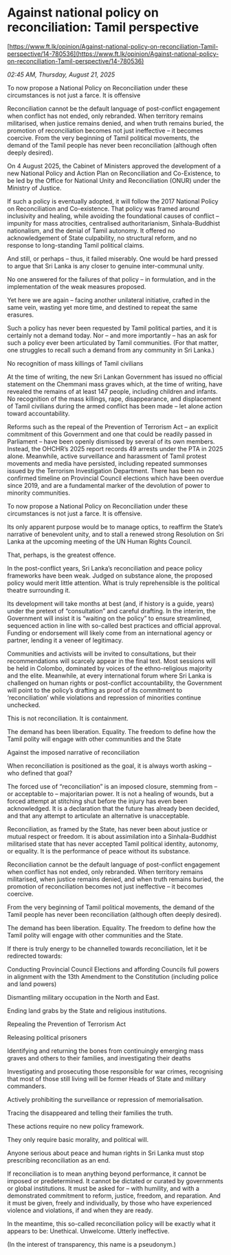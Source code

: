 # Against national policy on reconciliation: Tamil perspective

[https://www.ft.lk/opinion/Against-national-policy-on-reconciliation-Tamil-perspective/14-780536](https://www.ft.lk/opinion/Against-national-policy-on-reconciliation-Tamil-perspective/14-780536)

*02:45 AM, Thursday, August 21, 2025*

To now propose a National Policy on Reconciliation under these circumstances is not just a farce. It is offensive

Reconciliation cannot be the default language of post-conflict engagement when conflict has not ended, only rebranded. When territory remains militarised, when justice remains denied, and when truth remains buried, the promotion of reconciliation becomes not just ineffective – it becomes coercive. From the very beginning of Tamil political movements, the demand of the Tamil people has never been reconciliation (although often deeply desired).

On 4 August 2025, the Cabinet of Ministers approved the development of a new National Policy and Action Plan on Reconciliation and Co-Existence, to be led by the Office for National Unity and Reconciliation (ONUR) under the Ministry of Justice.

If such a policy is eventually adopted, it will follow the 2017 National Policy on Reconciliation and Co-existence. That policy was framed around inclusivity and healing, while avoiding the foundational causes of conflict – impunity for mass atrocities, centralised authoritarianism, Sinhala-Buddhist nationalism, and the denial of Tamil autonomy. It offered no acknowledgement of State culpability, no structural reform, and no response to long-standing Tamil political claims.

And still, or perhaps – thus, it failed miserably. One would be hard pressed to argue that Sri Lanka is any closer to genuine inter-communal unity.

No one answered for the failures of that policy – in formulation, and in the implementation of the weak measures proposed.

Yet here we are again – facing another unilateral initiative, crafted in the same vein, wasting yet more time, and destined to repeat the same erasures.

Such a policy has never been requested by Tamil political parties, and it is certainly not a demand today. Nor – and more importantly – has an ask for such a policy ever been articulated by Tamil communities. (For that matter, one struggles to recall such a demand from any community in Sri Lanka.)

No recognition of mass killings of Tamil civilians

At the time of writing, the new Sri Lankan Government has issued no official statement on the Chemmani mass graves which, at the time of writing, have revealed the remains of at least 147 people, including children and infants. No recognition of the mass killings, rape, disappearance, and displacement of Tamil civilians during the armed conflict has been made – let alone action toward accountability.

Reforms such as the repeal of the Prevention of Terrorism Act – an explicit commitment of this Government and one that could be readily passed in Parliament – have been openly dismissed by several of its own members. Instead, the OHCHR’s 2025 report records 49 arrests under the PTA in 2025 alone. Meanwhile, active surveillance and harassment of Tamil protest movements and media have persisted, including repeated summonses issued by the Terrorism Investigation Department. There has been no confirmed timeline on Provincial Council elections which have been overdue since 2019, and are a fundamental marker of the devolution of power to minority communities.

To now propose a National Policy on Reconciliation under these circumstances is not just a farce. It is offensive.

Its only apparent purpose would be to manage optics, to reaffirm the State’s narrative of benevolent unity, and to stall a renewed strong Resolution on Sri Lanka at the upcoming meeting of the UN Human Rights Council.

That, perhaps, is the greatest offence.

In the post-conflict years, Sri Lanka’s reconciliation and peace policy frameworks have been weak. Judged on substance alone, the proposed policy would merit little attention. What is truly reprehensible is the political theatre surrounding it.

Its development will take months at best (and, if history is a guide, years) under the pretext of “consultation” and careful drafting. In the interim, the Government will insist it is “waiting on the policy” to ensure streamlined, sequenced action in line with so-called best practices and official approval. Funding or endorsement will likely come from an international agency or partner, lending it a veneer of legitimacy.

Communities and activists will be invited to consultations, but their recommendations will scarcely appear in the final text. Most sessions will be held in Colombo, dominated by voices of the ethno-religious majority and the elite. Meanwhile, at every international forum where Sri Lanka is challenged on human rights or post-conflict accountability, the Government will point to the policy’s drafting as proof of its commitment to ‘reconciliation’ while violations and repression of minorities continue unchecked.

This is not reconciliation. It is containment.

The demand has been liberation. Equality. The freedom to define how the Tamil polity will engage with other communities and the State

Against the imposed narrative of reconciliation

When reconciliation is positioned as the goal, it is always worth asking – who defined that goal?

The forced use of “reconciliation” is an imposed closure, stemming from – or acceptable to – majoritarian power. It is not a healing of wounds, but a forced attempt at stitching shut before the injury has even been acknowledged. It is a declaration that the future has already been decided, and that any attempt to articulate an alternative is unacceptable.

Reconciliation, as framed by the State, has never been about justice or mutual respect or freedom. It is about assimilation into a Sinhala-Buddhist militarised state that has never accepted Tamil political identity, autonomy, or equality. It is the performance of peace without its substance.

Reconciliation cannot be the default language of post-conflict engagement when conflict has not ended, only rebranded. When territory remains militarised, when justice remains denied, and when truth remains buried, the promotion of reconciliation becomes not just ineffective – it becomes coercive.

From the very beginning of Tamil political movements, the demand of the Tamil people has never been reconciliation (although often deeply desired).

The demand has been liberation. Equality. The freedom to define how the Tamil polity will engage with other communities and the State.

If there is truly energy to be channelled towards reconciliation, let it be redirected towards:

Conducting Provincial Council Elections and affording Councils full powers in alignment with the 13th Amendment to the Constitution (including police and land powers)

Dismantling military occupation in the North and East.

Ending land grabs by the State and religious institutions.

Repealing the Prevention of Terrorism Act

Releasing political prisoners

Identifying and returning the bones from continuingly emerging mass graves and others to their families, and investigating their deaths

Investigating and prosecuting those responsible for war crimes, recognising that most of those still living will be former Heads of State and military commanders.

Actively prohibiting the surveillance or repression of memorialisation.

Tracing the disappeared and telling their families the truth.

These actions require no new policy framework.

They only require basic morality, and political will.

Anyone serious about peace and human rights in Sri Lanka must stop prescribing reconciliation as an end.

If reconciliation is to mean anything beyond performance, it cannot be imposed or predetermined. It cannot be dictated or curated by governments or global institutions. It must be asked for – with humility, and with a demonstrated commitment to reform, justice, freedom, and reparation. And it must be given, freely and individually, by those who have experienced violence and violations, if and when they are ready.

In the meantime, this so-called reconciliation policy will be exactly what it appears to be: Unethical. Unwelcome. Utterly ineffective.

(In the interest of transparency, this name is a pseudonym.)

